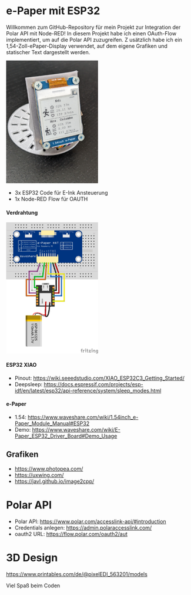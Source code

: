# e-Paper mit ESP32

Willkommen zum GitHub-Repository für mein Projekt zur Integration der Polar API mit Node-RED! 
In diesem Projekt habe ich einen OAuth-Flow implementiert, um auf die Polar API zuzugreifen. Z
usätzlich habe ich ein 1,54-Zoll-ePaper-Display verwendet, auf dem eigene Grafiken und statischer Text dargestellt werden.

<img src="epaper.jpg" alt="epaper" width="250">

* 3x ESP32 Code für E-Ink Ansteuerung
* 1x Node-RED Flow für OAUTH

#### Verdrahtung
<img src="Verdrahtung_ESP32_XIAO_epaper.jpg" alt="Verdrahtung" width="250">

#### ESP32 XIAO
* Pinout: https://wiki.seeedstudio.com/XIAO_ESP32C3_Getting_Started/
* Deepsleep: https://docs.espressif.com/projects/esp-idf/en/latest/esp32/api-reference/system/sleep_modes.html

#### e-Paper
* 1.54: https://www.waveshare.com/wiki/1.54inch_e-Paper_Module_Manual#ESP32
* Demo: https://www.waveshare.com/wiki/E-Paper_ESP32_Driver_Board#Demo_Usage

## Grafiken
* https://www.photopea.com/
* https://uxwing.com/
* https://javl.github.io/image2cpp/

# Polar API

* Polar API: https://www.polar.com/accesslink-api/#introduction
* Credentials anlegen: https://admin.polaraccesslink.com/
* oauth2 URL: https://flow.polar.com/oauth2/aut

# 3D Design
https://www.printables.com/de/@pixelEDI_563201/models

Viel Spaß beim Coden

